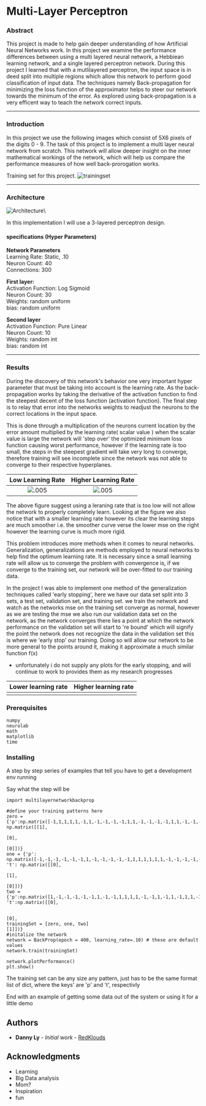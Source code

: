 # Multi-Layer Perceptron  

### Abstract

This project is made to help gain deeper understanding of how Artificial Neural Networks work. In this project we 
examine the performance differences between using a multi layered neural network, a Hebbiean learning network, and a single 
layered perceptron network. During this project I learned that with a mutlilayered perceptron, the input space is in deed split 
into multiple regions which allow this network to perform good classification of input data. The techniques namely Back-propagation
for minimizing the loss function of the approximator helps to steer our network towards the minimum of the error. As explored using 
back-propagation is a very efficent way to teach the network correct inputs.
 
---
### Introduction
In this project we use the following images which consist of 5X6 pixels of the digits 0 - 9. The task of this project is to implement 
a multi layer neural network from scratch. This network will allow deeper insight on the inner mathematical workings of the network, 
which will help us compare the performance measures of how well back-prorogation works.

Training set for this project.
![trainingset](https://image.ibb.co/ju1jKb/Sample_IMages.png)

---

### Architecture 
![Architecture](https://image.ibb.co/nr5HFG/Artchetectre.png)\

In this implementation I will use a 3-layered perceptron design.
#### specifications (Hyper Parameters)

**Network Parameters**\
Learning Rate: Static, .10\
Neuron Count: 40\
Connections: 300

**First layer:**\
Activation Function: Log Sigmoid\
Neuron Count: 30\
Weights: random uniform\
bias: random uniform

**Second layer**\
Activation Function: Pure Linear\
Neuron Count: 10\
Weights: random int\
bias: random int


---

### Results

During the discovery of this network's behavior one very important hyper parameter that must be taking into account is the
learning rate. As the back-propagation works by taking the derivative of the activation function to find the steepest decent
of the loss function (activation function). The final step is to relay that error into the networks weights to readjust the neurons
to the correct locations in the input space.

This is done through a multiplication of the neurons current location by the error amount
multiplied by the learning rate( scalar value ) when the scalar value is large the network will 'step over' the optimized minimum loss function
causing worst performance, however if the learning rate is too small, the steps in the steepest gradient will take very long to converge, therefore
training will see incomplete since the network was not able to converge to their respective hyperplanes.

Low Learning Rate       |   Higher Learning Rate
:----------------------:|:------------------------:
![.005](https://image.ibb.co/b57LkG/A_1_N10_E100_Error.png) |![.005](https://image.ibb.co/fERfkG/A_5_N10_E100_Error.png)

The above figure suggest using a leraning rate that is too low will not allow the network to properly completely learn.
Looking at the figure we also notice that with a smaller learning rate however its clear the learning steps are much smoother
i.e. the smoother curve verse the lower mse on the right however the learning curve is much more rigid.

This problem introduces more methods when it comes to neural networks. Generalization, generalizations are methods employed to 
neural networks to help find the optimum learning rate. It is necessary since a small learning rate will allow us to converge the problem
with convergence is, if we converge to the training set, our network will be over-fitted to our training data.

In the project I was able to implement one method of the generalization techniques called 'early stopping', here we have our data set
split into 3 sets, a test set, validation set, and training set. we train the network and watch as the networks mse on the training set converge
as normal, however as we are testing the mse we also run our validation data set on the network, as the network converges there lies a point at which
the network performance on the validation set will start to 're bound' which will signify the point the network does not recognize the data in the validation set
this is where we 'early stop' our training. Doing so will allow our network to be more general to the points around it, making it approximate a much 
similar function f(x)

- unfortunately i do not supply any plots for the early stopping, and will continue to work to provides them  as my research progresses

Lower learning rate | Higher learning rate
:------------------:|:--------------------------:
[](https://image.ibb.co/dFWPCw/A_1_N10_E100_Test.png)|[](https://image.ibb.co/cQSmQG/A_5_N10_E100_Test.png)
### Prerequisites
```
numpy
neurolab
math
matplotlib
time
````

### Installing

A step by step series of examples that tell you have to get a development env running

Say what the step will be

```
import multilayernetworkbackprop

#define your training patterns here
zero = {'p':np.matrix([-1,1,1,1,1,-1,1,-1,-1,-1,-1,1,1,-1,-1,-1,-1,1,1,-1,-1,-1,-1,1,-1,1,1,1,1,-1]),'t': np.matrix([[1],
                                                                                                                        [0],
                                                                                                                        [0]])}
one = {'p': np.matrix([-1,-1,-1,-1,-1,-1,1,-1,-1,-1,-1,-1,1,1,1,1,1,1,-1,-1,-1,-1,-1,-1,-1,-1,-1,-1,-1,-1]), 't': np.matrix([[0],
                                                                                                                              [1],
                                                                                                                              [0]])}
two = {'p':np.matrix([1,-1,-1,-1,-1,-1,1,-1,-1,1,1,1,1,-1,-1,1,-1,1,-1,1,1,-1,-1,1,-1,-1,-1,-1,-1,1]), 't':np.matrix([[0],

                                                                                                                        [0],
trainingSet = [zero, one, two]                                                                                                                 [1]])}
#initalize the network
network = BackProp(epoch = 400, learning_rate=.10) # these are default values
network.train(trainingSet)

network.plotPerformance()
plt.show()

```
The training set can be any size any pattern, just has to be the same format list of dict,
where the keys' are 'p' and 't', respectivly

End with an example of getting some data out of the system or using it for a little demo



## Authors

* **Danny Ly** - *Initial work* - [RedKlouds](https://github.com/RedKlouds)


## Acknowledgments
* Learning
* Big Data analysis
* Mom?
* Inspiration
* fun


